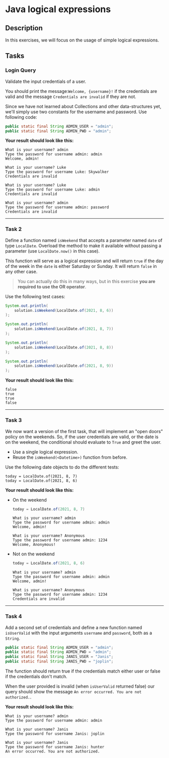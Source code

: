 # Java logical expressions

## Description

In this exercises, we will focus on the usage of simple logical expressions.

## Tasks

### Login Query

Validate the input credentials of a user. 

You should print the message:`Welcome, {username}!` if the credentials are valid and the message `Credentials are invalid` if they are not.

Since we have not learned about Collections and other data-structures yet, we'll simply use two constants for the username and password. Use following code:

````java
public static final String ADMIN_USER = "admin";
public static final String ADMIN_PWD = "admin";
````

**Your result should look like this:**

```
What is your username? admin
Type the password for username admin: admin
Welcome, admin!
```
```
What is your username? Luke
Type the password for username Luke: Skywalker
Credentials are invalid
```
```
What is your username? Luke
Type the password for username Luke: admin
Credentials are invalid
```
```
What is your username? admin
Type the password for username admin: password
Credentials are invalid
```

---

### Task 2

Define a function named `isWeekend` that accepts a parameter named `date` of type `LocalDate`. Overload the method to make it available without passing a parameter (use `LocalDate.now()` in this case).

This function will serve as a logical expression and will return `true` if the day of the week in the `date` is either Saturday or Sunday. It will return `false` in any other case.

> You can actually do this in many ways, but in this exercise **you are required to use the OR operator**.

Use the following test cases:

```java
System.out.println(
    solution.isWeekend(LocalDate.of(2021, 8, 6))
);

System.out.println(
    solution.isWeekend(LocalDate.of(2021, 8, 7))
);

System.out.println(
    solution.isWeekend(LocalDate.of(2021, 8, 8))
);

System.out.println(
    solution.isWeekend(LocalDate.of(2021, 8, 9))
);
```

**Your result should look like this:**

```
false
true
true
false
```

---

### Task 3

We now want a version of the first task, that will implement an "open doors" policy on the weekends. So, if the user credentials are valid, or the date is on the weekend, the conditional should evaluate to `True` and greet the user.

- Use a single logical expression.
- Reuse the `isWeekend(<Datetime>)` function from before.

Use the following date objects to do the different tests:

```
today = LocalDate.of(2021, 8, 7)
today = LocalDate.of(2021, 8, 6)
```

**Your result should look like this:**

- On the weekend

    ```java
    today = LocalDate.of(2021, 8, 7)
    ```

    ```
    What is your username? admin
    Type the password for username admin: admin
    Welcome, admin!
    ```
    ```
    What is your username? Anonymous
    Type the password for username admin: 1234
    Welcome, Anonymous!
    ```

- Not on the weekend

   ```java
   today = LocalDate.of(2021, 8, 6)
   ```

    ```
    What is your username? admin
    Type the password for username admin: admin
    Welcome, admin!
    ```
    ```
    What is your username? Anonymous
    Type the password for username admin: 1234
    Credentials are invalid
    ```

---

### Task 4

Add a second set of credentials and define a new function named `isUserValid` with the input arguments `username` and `password`, both as a `String`.

```java
public static final String ADMIN_USER = "admin";
public static final String ADMIN_PWD = "admin";
public static final String JANIS_USER = "Janis";
public static final String JANIS_PWD = "joplin";
```

The function should return true if the credentials match either user or false if the credentials don't match.

When the user provided is invalid (when `isUserValid` returned false) our query should show the message `An error occurred. You are not authorized.`.

**Your result should look like this:**

```
What is your username? admin
Type the password for username admin: admin
```

```
What is your username? Janis
Type the password for username Janis: joplin
```

```
What is your username? Janis
Type the password for username Janis: hunter
An error occurred. You are not authorized.
```